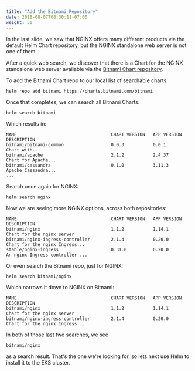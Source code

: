 ```yaml
---
title: "Add the Bitnami Repository"
date: 2018-08-07T08:30:11-07:00
weight: 30
---
```


In the last slide, we saw that NGINX offers many different products via the default Helm Chart repository, but the NGINX standalone web server is not one of them.

After a quick web search, we discover that there is a Chart for the NGINX standalone web server available via the [Bitnami Chart repository](https://github.com/bitnami/charts).

To add the Bitnami Chart repo to our local list of searchable charts:

```
helm repo add bitnami https://charts.bitnami.com/bitnami
```

Once that completes, we can search all Bitnami Charts:

```
helm search bitnami
```

Which results in:

```
NAME                                    CHART VERSION   APP VERSION             DESCRIPTION                                                 
bitnami/bitnami-common                  0.0.3           0.0.1                   Chart with...        
bitnami/apache                          2.1.2           2.4.37                  Chart for Apache...                              
bitnami/cassandra                       0.1.0           3.11.3                  Apache Cassandra...
...
```

Search once again for NGINX:

```
helm search nginx
```

Now we are seeing more NGINX options, across both repositories:

```
NAME                                    CHART VERSION   APP VERSION     DESCRIPTION                                                 
bitnami/nginx                           1.1.2           1.14.1          Chart for the nginx server                                  
bitnami/nginx-ingress-controller        2.1.4           0.20.0          Chart for the nginx Ingress...                    
stable/nginx-ingress                    0.31.0          0.20.0          An nginx Ingress controller ...
```

Or even search the Bitnami repo, just for NGINX:

```
helm search bitnami/nginx
```

Which narrows it down to NGINX on Bitnami:

```
NAME                                    CHART VERSION   APP VERSION     DESCRIPTION                           
bitnami/nginx                           1.1.2           1.14.1          Chart for the nginx server            
bitnami/nginx-ingress-controller        2.1.4           0.20.0          Chart for the nginx Ingress...
```

In both of those last two searches, we see

```
bitnami/nginx
```

as a search result.  That's the one we're looking for, so lets next use Helm to install it to the EKS cluster.
